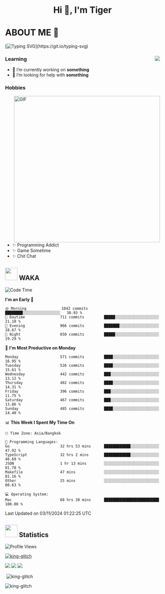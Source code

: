 <h1 align="center">Hi 👋, I'm Tiger</h1>




# ABOUT ME 💬

[![Typing SVG](https://readme-typing-svg.herokuapp.com?color=22F771&vCenter=true&lines=A+perssionate+developer+from+nowhere.)](https://git.io/typing-svg)

<div>
 <img align="right" src="https://spotify-github-profile.vercel.app/api/view?uid=12129734423&cover_image=false&theme=default&bar_color=22d016&bar_color_cover=true" />
 <h3>Learning</h3>
 
 <ul>
  <li>🔭 I’m currently working on <b>something</b></li>
  <li>🤝 I’m looking for help with <b>something</b></li>
 </ul>
 
</div>
<div>
 <h3>Hobbies</h3>
 <img align="right" height="475px"  alt="GIF" src="https://i.pinimg.com/originals/1f/b7/db/1fb7dbee557e5ed509f7517da8a84d58.gif" />
 <ul>
  <li>✨ Programming Addict</li>
  <li>✨ Game Sometime</li>
  <li>✨ Chit Chat</li>
 </ul>
 
</div>



## <img height="40" src="https://raw.githubusercontent.com/innng/innng/master/assets/kyubey.gif"/> WAKA

<!--START_SECTION:waka-->
![Code Time](http://img.shields.io/badge/Code%20Time-2%2C775%20hrs%2057%20mins-blue)

**I'm an Early 🐤** 

```text
🌞 Morning                1042 commits        ████████░░░░░░░░░░░░░░░░░   30.93 % 
🌆 Daytime                711 commits         █████░░░░░░░░░░░░░░░░░░░░   21.10 % 
🌃 Evening                966 commits         ███████░░░░░░░░░░░░░░░░░░   28.67 % 
🌙 Night                  650 commits         █████░░░░░░░░░░░░░░░░░░░░   19.29 % 
```
📅 **I'm Most Productive on Monday** 

```text
Monday                   571 commits         ████░░░░░░░░░░░░░░░░░░░░░   16.95 % 
Tuesday                  526 commits         ████░░░░░░░░░░░░░░░░░░░░░   15.61 % 
Wednesday                442 commits         ███░░░░░░░░░░░░░░░░░░░░░░   13.12 % 
Thursday                 482 commits         ████░░░░░░░░░░░░░░░░░░░░░   14.31 % 
Friday                   396 commits         ███░░░░░░░░░░░░░░░░░░░░░░   11.75 % 
Saturday                 467 commits         ███░░░░░░░░░░░░░░░░░░░░░░   13.86 % 
Sunday                   485 commits         ████░░░░░░░░░░░░░░░░░░░░░   14.40 % 
```


📊 **This Week I Spent My Time On** 

```text
🕑︎ Time Zone: Asia/Bangkok

💬 Programming Languages: 
Go                       32 hrs 53 mins      ████████████░░░░░░░░░░░░░   47.92 % 
TypeScript               32 hrs 2 mins       ████████████░░░░░░░░░░░░░   46.69 % 
JSON                     1 hr 13 mins        ░░░░░░░░░░░░░░░░░░░░░░░░░   01.78 % 
Makefile                 47 mins             ░░░░░░░░░░░░░░░░░░░░░░░░░   01.16 % 
Other                    25 mins             ░░░░░░░░░░░░░░░░░░░░░░░░░   00.63 % 

💻 Operating System: 
Mac                      68 hrs 38 mins      █████████████████████████   100.00 % 
```


 Last Updated on 03/11/2024 01:22:25 UTC
<!--END_SECTION:waka-->
## <img height="40" src="https://raw.githubusercontent.com/innng/innng/master/assets/kyubey.gif"/> Statistics
![Profile Views](https://komarev.com/ghpvc/?username=king-glitch)  

<p align="left"> 
 <a href="https://github.com/ryo-ma/github-profile-trophy">
  <img src="https://github-profile-trophy.vercel.app/?username=king-glitch&theme=dracula" alt="king-glitch" />
 </a> </p>

![](https://github-profile-summary-cards.vercel.app/api/cards/profile-details?username=king-glitch&theme=dracula)
![](https://github-profile-summary-cards.vercel.app/api/cards/stats?username=king-glitch&theme=dracula) 
![](https://github-profile-summary-cards.vercel.app/api/cards/productive-time?username=king-glitch&theme=dracula)


<p>&nbsp;<img align="center" src="https://github-readme-stats.vercel.app/api?username=king-glitch&theme=dracula" alt="king-glitch" /></p>

<p><img align="center" src="https://github-readme-streak-stats.herokuapp.com/?user=king-glitch&theme=dracula" alt="king-glitch" /></p>
